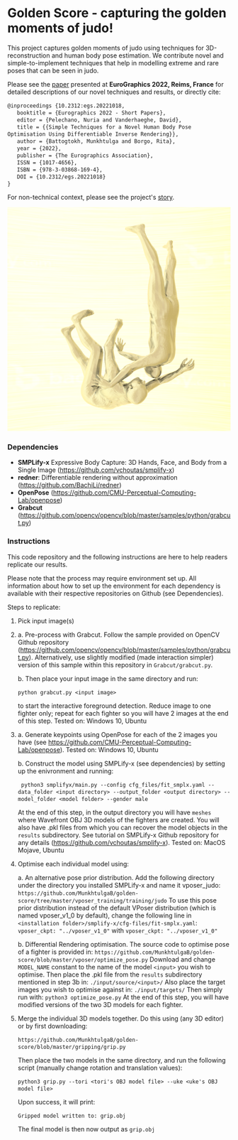# Golden Score - capturing the golden moments of judo!

This project captures golden moments of judo using techniques for 3D-reconstruction and human body pose estimation. We contribute novel and simple-to-implement techniques that help in modelling extreme and rare poses that can be seen in judo. 

Please see the [paper](https://diglib.eg.org/handle/10.2312/egs20221018) presented at **EuroGraphics 2022, Reims, France** for detailed descriptions of our novel techniques and results, or directly cite:

```
@inproceedings {10.2312:egs.20221018,
   booktitle = {Eurographics 2022 - Short Papers},
   editor = {Pelechano, Nuria and Vanderhaeghe, David},
   title = {{Simple Techniques for a Novel Human Body Pose Optimisation Using Differentiable Inverse Rendering}},
   author = {Battogtokh, Munkhtulga and Borgo, Rita},
   year = {2022},
   publisher = {The Eurographics Association},
   ISSN = {1017-4656},
   ISBN = {978-3-03868-169-4},
   DOI = {10.2312/egs.20221018}
}
```
For non-technical context, please see the project's [story](https://munkhtulgab.github.io/golden-score/).

<img width="600" src="https://github.com/MunkhtulgaB/golden-score/blob/master/finished_models/gold_images/tomoenage.obj.png" alt="Tomoenage by Shohei Ono"/> 



### Dependencies
* **SMPLify-x** Expressive Body Capture: 3D Hands, Face, and Body from a Single Image (https://github.com/vchoutas/smplify-x)
* **redner**: Differentiable rendering without approximation (https://github.com/BachiLi/redner)
* **OpenPose** (https://github.com/CMU-Perceptual-Computing-Lab/openpose)
* **Grabcut** (https://github.com/opencv/opencv/blob/master/samples/python/grabcut.py)

### Instructions
This code repository and the following instructions are here to help readers replicate our results.

Please note that the process may require environment set up. All information about how to set up the environment for each dependency is available with their respective repositories on Github (see Dependencies).

Steps to replicate:
1. Pick input image(s)
2. a. Pre-process with Grabcut. Follow the sample provided on OpenCV Github repository (https://github.com/opencv/opencv/blob/master/samples/python/grabcut.py). Alternatively, use slightly modified (made interaction simpler) version of this sample within this repository in `Grabcut/grabcut.py`.
   
   b. Then place your input image in the same directory and run:
      ```
      python grabcut.py <input image>
      ```
    to start the interactive foreground detection. Reduce image to one fighter only; repeat for each fighter so you will have 2 images at the end of this step. Tested on: Windows 10, Ubuntu
3. a. Generate keypoints using OpenPose for each of the 2 images you have (see https://github.com/CMU-Perceptual-Computing-Lab/openpose). Tested on: Windows 10, Ubuntu
   
   b. Construct the model using SMPLify-x (see dependencies) by setting up the enivronment and running:
      ```
       python3 smplifyx/main.py --config cfg_files/fit_smplx.yaml --data_folder <input directory> --output_folder <output directory> --model_folder <model folder> --gender male 
      ```
      At the end of this step, in the output directory you will have `meshes` where Wavefront OBJ 3D models of the fighters are created. You will also have .pkl files from which you can recover the model objects in the `results` subdirectory. See tutorial on SMPLify-x Github repository for any details (https://github.com/vchoutas/smplify-x). Tested on: MacOS Mojave, Ubuntu
        
4. Optimise each individual model using:

   a. An alternative pose prior distribution. Add the following directory under the directory you installed SMPLify-x and name it vposer_judo:
           ```
           https://github.com/MunkhtulgaB/golden-score/tree/master/vposer_training/training/judo
           ```
        To use this pose prior distribution instead of the default VPoser distribution (which is named vposer_v1_0 by default), change the following line in `<installation folder>/smplify-x/cfg-files/fit-smplx.yaml`: 
           ```
           vposer_ckpt: "../vposer_v1_0"
           ```
           with 
           ```
           vposer_ckpt: "../vposer_v1_0"
           ```

     b. Differential Rendering optimisation. The source code to optimise pose of a fighter is provided in:
           ```
           https://github.com/MunkhtulgaB/golden-score/blob/master/vposer/optimize_pose.py
           ```
      Download and change `MODEL_NAME` constant to the name of the model `<input>` you wish to optimise. Then place the .pkl file    from the `results` subdirectory mentioned in step 3b in: 
           ```
           ./input/source/<input>/
           ```
           Also place the target images you wish to optimise against in:
           ```
           ./input/targets/
           ```
           Then simply run with: 
           ```
           python3 optimize_pose.py
           ``` 
    At the end of this step, you will have modified versions of the two 3D models for each fighter.
    
5. Merge the individual 3D models together. Do this using (any 3D editor) or by first downloading:
    ```
    https://github.com/MunkhtulgaB/golden-score/blob/master/gripping/grip.py
    ```
    
    Then place the two models in the same directory, and run the following script (manually change rotation and translation values):
    
    ```
    python3 grip.py --tori <tori's OBJ model file> --uke <uke's OBJ model file>
    ```
    
    Upon success, it will print: 
    ```
    Gripped model written to: grip.obj
    ```
    
    The final model is then now output as `grip.obj`
